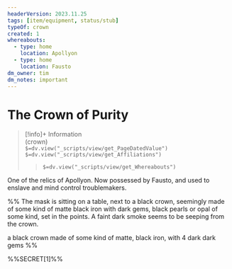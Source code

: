 ```yaml
---
headerVersion: 2023.11.25
tags: [item/equipment, status/stub]
typeOf: crown
created: 1
whereabouts:
  - type: home
    location: Apollyon
  - type: home
    location: Fausto
dm_owner: tim
dm_notes: important
---
```

# The Crown of Purity
>[!info]+ Information  
> (crown)  
> `$=dv.view("_scripts/view/get_PageDatedValue")`  
> `$=dv.view("_scripts/view/get_Affiliations")`  
>> `$=dv.view("_scripts/view/get_Whereabouts")`

One of the relics of Apollyon. Now possessed by Fausto, and used to enslave and mind control troublemakers. 

%%
The mask is sitting on a table, next to a black crown, seemingly made of some kind of matte black iron with dark gems, black pearls or opal of some kind, set in the points. A faint dark smoke seems to be seeping from the crown.

a black crown made of some kind of matte, black iron, with 4 dark dark gems
%%

%%SECRET[1]%%